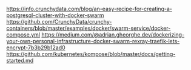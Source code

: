 https://info.crunchydata.com/blog/an-easy-recipe-for-creating-a-postgresql-cluster-with-docker-swarm
https://github.com/CrunchyData/crunchy-containers/blob/master/examples/docker/swarm-service/docker-compose.yml
https://medium.com/@adrian.gheorghe.dev/dockerizing-your-own-personal-infrastructure-docker-swarm-rexray-traefik-lets-encrypt-7b3b29b12ad0
https://github.com/kubernetes/kompose/blob/master/docs/getting-started.md



